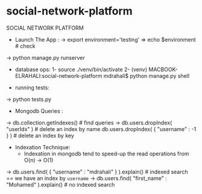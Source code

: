 # social-network-platform
SOCIAL NETWORK PLATFORM

+ Launch The App :
-> export environment='testing'
=> echo $environment # check

-> python manage.py runserver

+ database ops:
1- source ./venv/bin/activate
2- (venv) MACBOOK-ELRAHALI:social-network-platform mdrahali$ python manage.py shell

+ running tests:

-> python tests.py


+ Mongodb Queries :

-> db.collection.getIndexes() # find queries
-> db.users.dropIndex( "userIdx" ) # delete an index by name
db.users.dropIndex( { "username" : -1 } ) # delete an index by key


+ Indexation Technique:
    - Indexation in mongodb tend to speed-up the read operations from O(n) -> O(1)

-> db.users.find( { "username" : "mdrahali" } ).explain() # indexed search == we have an index by `username`
-> db.users.find(  "first_name" : "Mohamed" ).explain() # no indexed search
